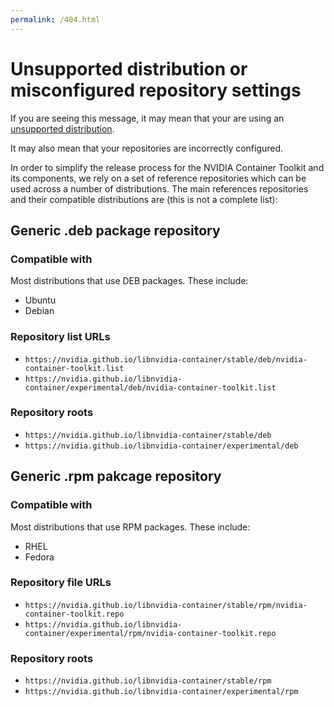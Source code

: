```yaml
---
permalink: /404.html
---
```

# Unsupported distribution or misconfigured repository settings

If you are seeing this message, it may mean that your are using an [unsupported distribution](https://docs.nvidia.com/datacenter/cloud-native/container-toolkit/latest/install-guide.html#linux-distributions).

It may also mean that your repositories are incorrectly configured.

In order to simplify the release process for the NVIDIA Container Toolkit and its components, we rely on a set of reference repositories which can be used across a number of distributions. The main references repositories and their compatible distributions are (this is not a complete list):

## Generic .deb package repository

### Compatible with

Most distributions that use DEB packages. These include:

* Ubuntu
* Debian

### Repository list URLs

* `https://nvidia.github.io/libnvidia-container/stable/deb/nvidia-container-toolkit.list`
* `https://nvidia.github.io/libnvidia-container/experimental/deb/nvidia-container-toolkit.list`

### Repository roots

* `https://nvidia.github.io/libnvidia-container/stable/deb`
* `https://nvidia.github.io/libnvidia-container/experimental/deb`

## Generic .rpm pakcage repository

### Compatible with

Most distributions that use RPM packages. These include:

* RHEL
* Fedora

### Repository file URLs

* `https://nvidia.github.io/libnvidia-container/stable/rpm/nvidia-container-toolkit.repo`
* `https://nvidia.github.io/libnvidia-container/experimental/rpm/nvidia-container-toolkit.repo`

### Repository roots

* `https://nvidia.github.io/libnvidia-container/stable/rpm`
* `https://nvidia.github.io/libnvidia-container/experimental/rpm`
